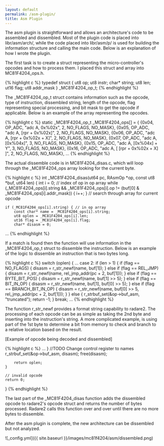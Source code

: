 ```yaml
---
layout: default
permalink: /asm-plugin/
title: Asm Plugin
---
```



The asm plugin is straightforward and allows an architecture's code to be assembled and dissembled. Most of the plugin code is placed into libr/asm/arch/, while the code placed into libr/asm/p/ is used for building the information structure and calling the main code. Below is an explanation of how I wrote the plugin. 

The first task is to create a struct representing the micro-controller's opcodes and how to process them. I placed this struct and array into MC81F4204_ops.h. 

{% highlight c %}
typedef struct {
    ut8 op;
    ut8 instr;
    char* string;
    ut8 len;
    ut16 flag;
    ut8 addr_mask
} _MC81F4204_op_t;
{% endhighlight %}

The _MC81F4204_op_t struct contains information such as the opcode, type of instruction, dissembled string, length of the opcode, flag representing special processing, and bit mask to get the opcode if applicable. Below is an example of the array representing the opcodes. 

{% highlight c %}
static _MC81F4204_op_t _MC81F4204_ops[] = {
    {0x04, OP_ADC, "adc A, 0x%02x", 2, NO_FLAGS, NO_MASK},
    {0x05, OP_ADC, "adc A, [rpr + 0x%02x]", 2, NO_FLAGS, NO_MASK}, 
    {0x06, OP_ADC, "adc A, [rpr + 0x%02x + X]", 2, NO_FLAGS, NO_MASK},
    {0x07, OP_ADC, "adc A, [0x%04x]", 3, NO_FLAGS, NO_MASK},
    {0x15, OP_ADC, "adc A, [0x%04x] + Y", 3, NO_FLAGS, NO_MASK},
    {0x16, OP_ADC, "adc A, [ [rpr + 0x%02x + X] ]", 2, NO_FLAGS, NO_MASK},
...
{% endhighlight %}

The actual dissemble code is in MC81F4204_disas.c, which will loop through the _MC81F4204_ops array looking for the current byte.

{% highlight c %}
int _MC81F4204_disas(ut64 pc, RAsmOp *op, const ut8 *buf, ut64 len) {
    int i = 0; // index of op in op array
    while (_MC81F4204_ops[i].string && _MC81F4204_ops[i].op != (buf[0] & _MC81F4204_ops[i].addr_mask)) {
        i++;
    } // search through array for current opcode

    if (_MC81F4204_ops[i].string) { // in op array
        const char* name = _MC81F4204_ops[i].string;
        ut8 oplen = _MC81F4204_ops[i].len;
        ut16 flag = _MC81F4204_ops[i].flag;
        char* disasm = 0;
...
{% endhighlight %}

If a match is found then the function will use information in the _MC81F4204_op_t struct to dissemble the instruction. Below is an example of the logic to dissemble an instruction that is two bytes long. 

{% highlight c %}
        switch (oplen) {
...
        case 2:
            if (len > 1) {
                if (flag == NO_FLAGS) {
                    disasm = r_str_newf(name, buf[1]);
                } else if (flag == REL_JMP) {
                    disasm = r_str_newf(name, rel_jmp_addr(pc + 2, buf[1]));
                } else if (flag == BYTE_BIT_POS) {
                    disasm = r_str_newf(name, buf[1] >> 5);
                } else if (flag == BIT_IN_OP) {
                    disasm = r_str_newf(name, buf[1], buf[0] >> 5);
                } else if (flag == BRANCH_BIT_IN_OP) {
                    disasm = r_str_newf(name, buf[0] >> 5, rel_jmp_addr(pc + 2, buf[1]));
                }
            } else {
                r_strbuf_set(&op->buf_asm, "truncated");
                return -1;
            }
            break;
...
{% endhighlight %}

The function r_str_newf provides a format string capability to radare2. The processing of each opcode can be as simple as taking the 2nd byte and inserting into the instruction's string. A more complicated example, is using part of the 1st byte to determine a bit from memory to check and branch to a relative location based on the result. 


[Example of opcode being decoded and dissembled]

{% highlight c %}
...
        }
        //TODO Change control register to names
        r_strbuf_set(&op->buf_asm, disasm);
        free(disasm);

        return oplen;
    }

    // invalid opcode
    return 0;
}
{% endhighlight %}

The last part of the _MC81F4204_disas function adds the dissembled opcode to radare2's opcode struct and returns the number of bytes processed. Radare2 calls this function over and over until there are no more bytes to dissemble. 


After the asm plugin is complete, the new architecture can be dissembled but not analyzed. 

![_config.yml]({{ site.baseurl }}/images/mc81f4204/asm/dissembled.png)

